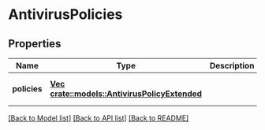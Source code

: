 # AntivirusPolicies

## Properties
Name | Type | Description | Notes
------------ | ------------- | ------------- | -------------
**policies** | [**Vec <crate::models::AntivirusPolicyExtended>**](AntivirusPolicyExtended.md) |  | [optional] [default to null]

[[Back to Model list]](../README.md#documentation-for-models) [[Back to API list]](../README.md#documentation-for-api-endpoints) [[Back to README]](../README.md)


